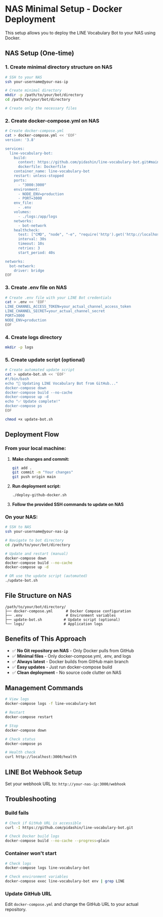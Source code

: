 # NAS Minimal Setup - Docker Deployment

This setup allows you to deploy the LINE Vocabulary Bot to your NAS using Docker.

## NAS Setup (One-time)

### 1. Create minimal directory structure on NAS

```bash
# SSH to your NAS
ssh your-username@your-nas-ip

# Create minimal directory
mkdir -p /path/to/your/bot/directory
cd /path/to/your/bot/directory

# Create only the necessary files
```

### 2. Create docker-compose.yml on NAS

```bash
# Create docker-compose.yml
cat > docker-compose.yml << 'EOF'
version: '3.8'

services:
  line-vocabulary-bot:
    build:
      context: https://github.com/pidashin/line-vocabulary-bot.git#main
      dockerfile: Dockerfile
    container_name: line-vocabulary-bot
    restart: unless-stopped
    ports:
      - "3000:3000"
    environment:
      - NODE_ENV=production
      - PORT=3000
    env_file:
      - .env
    volumes:
      - ./logs:/app/logs
    networks:
      - bot-network
    healthcheck:
      test: ["CMD", "node", "-e", "require('http').get('http://localhost:3000/health', (res) => { process.exit(res.statusCode === 200 ? 0 : 1) })"]
      interval: 30s
      timeout: 10s
      retries: 3
      start_period: 40s

networks:
  bot-network:
    driver: bridge
EOF
```

### 3. Create .env file on NAS

```bash
# Create .env file with your LINE Bot credentials
cat > .env << 'EOF'
LINE_CHANNEL_ACCESS_TOKEN=your_actual_channel_access_token
LINE_CHANNEL_SECRET=your_actual_channel_secret
PORT=3000
NODE_ENV=production
EOF
```

### 4. Create logs directory

```bash
mkdir -p logs
```

### 5. Create update script (optional)

```bash
# Create automated update script
cat > update-bot.sh << 'EOF'
#!/bin/bash
echo "🔄 Updating LINE Vocabulary Bot from GitHub..."
docker-compose down
docker-compose build --no-cache
docker-compose up -d
echo "✅ Update complete!"
docker-compose ps
EOF

chmod +x update-bot.sh
```

## Deployment Flow

### From your local machine:

1. **Make changes and commit:**
   ```bash
   git add .
   git commit -m "Your changes"
   git push origin main
   ```

2. **Run deployment script:**
   ```bash
   ./deploy-github-docker.sh
   ```

3. **Follow the provided SSH commands to update on NAS**

### On your NAS:

```bash
# SSH to NAS
ssh your-username@your-nas-ip

# Navigate to bot directory
cd /path/to/your/bot/directory

# Update and restart (manual)
docker-compose down
docker-compose build --no-cache
docker-compose up -d

# OR use the update script (automated)
./update-bot.sh
```

## File Structure on NAS

```
/path/to/your/bot/directory/
├── docker-compose.yml      # Docker Compose configuration
├── .env                    # Environment variables
├── update-bot.sh          # Update script (optional)
└── logs/                  # Application logs
```

## Benefits of This Approach

- ✅ **No Git repository on NAS** - Only Docker pulls from GitHub
- ✅ **Minimal files** - Only docker-compose.yml, .env, and logs
- ✅ **Always latest** - Docker builds from GitHub main branch
- ✅ **Easy updates** - Just run docker-compose build
- ✅ **Clean deployment** - No source code clutter on NAS

## Management Commands

```bash
# View logs
docker-compose logs -f line-vocabulary-bot

# Restart
docker-compose restart

# Stop
docker-compose down

# Check status
docker-compose ps

# Health check
curl http://localhost:3000/health
```

## LINE Bot Webhook Setup

Set your webhook URL to: `http://your-nas-ip:3000/webhook`

## Troubleshooting

### Build fails
```bash
# Check if GitHub URL is accessible
curl -I https://github.com/pidashin/line-vocabulary-bot.git

# Check Docker build logs
docker-compose build --no-cache --progress=plain
```

### Container won't start
```bash
# Check logs
docker-compose logs line-vocabulary-bot

# Check environment variables
docker-compose exec line-vocabulary-bot env | grep LINE
```

### Update GitHub URL
Edit `docker-compose.yml` and change the GitHub URL to your actual repository.
